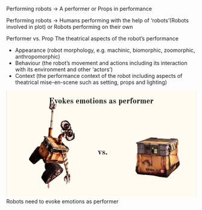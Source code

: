 Performing robots ->
A performer or Props in performance

Performing robots ->
Humans performing with the help of ‘robots’(Robots involved in plot) or Robots performing on their own

Performer vs. Prop
The theatrical aspects of the robot’s performance
- Appearance (robot morphology, e.g. machinic, biomorphic, zoomorphic, anthropomorphic)
- Behaviour (the robot’s movement and actions including its interaction with its environment and other ‘actors’)
- Context (the performance context of the robot including aspects of theatrical mise-en-scene such as setting, props and lighting)

![](images/pre.png)
Robots need to evoke emotions as performer


